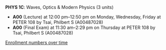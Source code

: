 **PHYS 1C**: Waves, Optics & Modern Physics (3 units)

- **A00** (Lecture) at 12:00 pm–12:50 pm on Monday, Wednesday, Friday at PETER 108 by Tsai, Philbert S (A00487028)
- **A00** (Final Exam) at 11:30 am–2:29 pm on Thursday at PETER 108 by Tsai, Philbert S (A00487028)

[Enrollment numbers over time](./PHYS1C.tsv)
